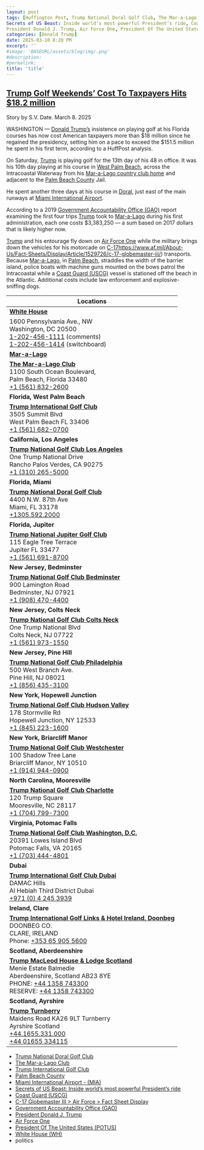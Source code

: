 ```yaml
---
layout: post
tags: [Huffington Post, Trump National Doral Golf Club, The Mar-a-Lago Club, Trump International Golf Club, Palm Beach County, Miami International Airport - (MIA), 
Secrets of US Beast: Inside world’s most powerful President’s ride, Coast Guard (USCG), C-17 Globemaster III > Air Force > Fact Sheet Display, Government Accountability Office (GAO), 
President Donald J. Trump, Air Force One, President Of The United States (POTUS), White House (WH), politics]
categories: [Donald Trump]
date: 2025-03-10 8:20 PM
excerpt: ''
#image: 'BASEURL/assets/blog/img/.png'
#description:
#permalink:
title: 'title'
---
```



## [Trump Golf Weekends’ Cost To Taxpayers Hits \$18.2 million](https://www.huffpost.com/entry/donald-trump-golf18-million_n_67cb892fe4b02f3ad1f4b2bb)

Story by S.V. Date. March 8. 2025

WASHINGTON — [Donald Trump’s](https://www.whitehouse.gov/administration/donald-j-trump/) insistence on playing golf at his Florida courses has now cost American taxpayers more than \$18 million since he regained the presidency, setting him on a pace to exceed the $151.5 million he spent in his first term, according to a HuffPost analysis.

On Saturday, [Trump](https://www.whitehouse.gov/administration/donald-j-trump/) is playing golf for the 13th day of his 48 in office. It was his 10th day playing at his course in [West Palm Beach](https://www.trumpinternationalpalmbeaches.com/), across the Intracoastal Waterway from his [Mar-a-Lago country club home](https://www.maralagoclub.com/) and adjacent to the [Palm Beach County](https://discover.pbc.gov/Pages/default.aspx) Jail.

He spent another three days at his course in [Doral](https://www.trumpgolfdoral.com/), just east of the main runways at [Miami International Airport](https://miami-airport.com/).

According to a 2019 [Government Accountability Office (GAO)](https://www.gao.gov/) report examining the first four trips [Trump](https://www.whitehouse.gov/administration/donald-j-trump/) took to [Mar-a-Lago](https://www.maralagoclub.com/) during his first administration, each one costs \$3,383,250 — a sum based on 2017 dollars that is likely higher now.

[Trump](https://www.whitehouse.gov/administration/donald-j-trump/) and his entourage fly down on [Air Force One](https://www.whitehouse.gov/about-the-white-house/air-force-one/) while the military brings down the vehicles for his motorcade on [C-17]()https://www.af.mil/About-Us/Fact-Sheets/Display/Article/1529726/c-17-globemaster-iii/) transports. Because [Mar-a-Lago](https://www.maralagoclub.com/), in [Palm Beach](https://discover.pbc.gov/Pages/Government.aspx), straddles the width of the barrier island, police boats with machine guns mounted on the bows patrol the Intracoastal while a [Coast Guard (USCG)](https://www.uscg.mil/) vessel is stationed off the beach in the Atlantic. Additional costs include law enforcement and explosive-sniffing dogs.

| Locations |
|---|
| **[White House](https://www.whitehouse.gov)** |
| 1600 Pennsylvania Ave., NW <br /> Washington, DC 20500 <br /> <a href="tel:+12024561111">1-202-456-1111</a> (comments) <br /> <a href="tel:+12024561414">1-202-456-1414</a> (switchboard) |
| **[Mar-a-Lago](https://www.maralagoclub.com/)** |
| **[The Mar-a-Lago Club](https://www.maralagoclub.com/)** <br /> 1100 South Ocean Boulevard, <br /> Palm Beach, Florida 33480 <br /> <a href="tel+15618322600">+1 (561) 832-2600</a> |
| **Florida, West Palm Beach** |
| **[Trump International Golf Club](https://www.trumpinternationalpalmbeaches.com/)** <br /> 3505 Summit Blvd <br /> West Palm Beach FL 33406 <br /> <a href="tel:+15616820700">+1 (561) 682-0700</a> |
| **California, Los Angeles** |
 **[Trump National Golf Club Los Angeles](https://www.trumpnationallosangeles.com/)** <br /> One Trump National Drive <br /> Rancho Palos Verdes, CA 90275 <br /> <a href="tel:+13102655000">+1 (310) 265-5000</a> |
| **Florida, Miami** |
| **[Trump National Doral Golf Club](https://www.trumpgolfdoral.com/)** <br /> 4400 N.W. 87th Ave <br /> Miami, FL 33178 <br /> <a href="tel:+13055922000">+1305.592.2000</a> |
| **Florida, Jupiter** |
| **[Trump National Jupiter Golf Club](https://www.trumpnationaljupiter.com/about)** <br /> 115 Eagle Tree Terrace <br /> Jupiter FL 33477 <br /> <a href="tel:+15616918700">+1 (561) 691-8700</a> |
| **New Jersey, Bedminster** |
| **[Trump National Golf Club Bedminster](https://www.trumpnationalbedminster.com/)** <br /> 900 Lamington Road <br /> Bedminster, NJ 07921 <br /> <a href="tel:+1908.470.4400">+1 (908) 470-4400</a> |
| **New Jersey, Colts Neck** |
| **[Trump National Golf Club Colts Neck](https://www.trumpcoltsneck.com/)** <br /> One Trump National Blvd <br /> Colts Neck, NJ 07722 <br /> <a href="tel:+15619731550">+1 (561) 973-1550</a> |
| **New Jersey, Pine Hill** |
| **[Trump National Golf Club Philadelphia](https://www.trumpnationalphiladelphia.com/)** <br /> 500 West Branch Ave. <br /> Pine Hill, NJ 08021 <br /> <a href="tel:+18564353100">+1 (856) 435-3100</a> |
| **New York, Hopewell Junction** |
|  **[Trump National Golf Club Hudson Valley](https://www.trumpnationalhudsonvalley.com/)** <br /> 178 Stormville Rd <br /> Hopewell Junction, NY 12533 <br /> <a href="tel:+1845.223.1600">+1 (845) 223-1600</a> |
| **New York, Briarcliff Manor** |
| **[Trump National Golf Club Westchester](https://www.trumpnationalwestchester.com/)** <br /> 100 Shadow Tree Lane <br /> Briarcliff Manor, NY 10510 <br /> <a href="tel:+19149440900">+1 (914) 944-0900</a> |
| **North Carolina, Mooresville** |
| **[Trump National Golf Club Charlotte](https://www.trumpnationalcharlotte.com/)** <br /> 120 Trump Square <br /> Mooresville, NC 28117 <br /> <a href="tel:+17047997300">+1 (704) 799-7300</a> |
| **Virginia, Potomac Falls** |
| **[Trump National Golf Club Washington, D.C.](https://www.trumpnationaldc.com/)** <br /> 20391 Lowes Island Blvd <br /> Potomac Falls, VA 20165 <br /> <a href="tel:+17034444801">+1 (703) 444-4801</a> |
| **Dubai** |
| **[Trump International Golf Club Dubai](https://www.trumpgolfdubai.com/)** <br /> DAMAC Hills <br /> Al Hebiah Third District Dubai <br /> <a href="tel:+971042453939">+971 (0) 4 245 3939</a> |
| **Ireland, Clare** |
| **[Trump International Golf Links & Hotel Ireland, Doonbeg](https://www.trumpgolfireland.com/)** <br />  DOONBEG CO. <br /> CLARE, IRELAND <br /> Phone: <a href="tel:+353659055600">+353 65 905 5600</a> |
| **Scotland, Aberdeenshire** |
| **[Trump MacLeod House & Lodge Scotland](https://www.trumphotels.com/macleod-house)** <br /> Menie Estate Balmedie <br /> Aberdeenshire, Scotland AB23 8YE <br /> PHONE: <a href="tel:+441358743300">+44 1358 743300</a> <br /> RESERVE: <a href="tel:+441358743300">+44 1358 743300</a> |
| **Scotland, Ayrshire** |
| **[Trump Turnberry](https://www.turnberry.co.uk/)** <br /> Maidens Road KA26 9LT Turnberry <br /> Ayrshire Scotland <br /> <a href="tel:+441655331000">+44.1655.331.000</a> <br /> <a href="tel:+4401655334115">+44 01655 334115</a> |

- [Trump National Doral Golf Club](https://www.trumpgolfdoral.com/)
- [The Mar-a-Lago Club](https://www.maralagoclub.com/)
- [Trump International Golf Club](https://www.trumpinternationalpalmbeaches.com/)
- [Palm Beach County](https://discover.pbc.gov/Pages/default.aspx)
- [Miami International Airport - (MIA)](https://miami-airport.com/)
- [Secrets of US Beast: Inside world’s most powerful President’s ride](https://interestingengineering.com/transportation/us-president-limousine-beast)
- [Coast Guard (USCG)](https://www.uscg.mil/)
- [C-17 Globemaster III > Air Force > Fact Sheet Display](https://www.af.mil/About-Us/Fact-Sheets/Display/Article/1529726/c-17-globemaster-iii/)
- [Government Accountability Office (GAO)](https://www.gao.gov/)
- [President Donald J. Trump](https://www.whitehouse.gov/administration/donald-j-trump/)
- [Air Force One](https://www.whitehouse.gov/about-the-white-house/air-force-one/)
- [President Of The United States (POTUS)](https://www.whitehouse.gov/)
- [White House (WH)](https://www.whitehouse.gov/)
- politics
